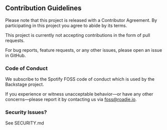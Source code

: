 ## Contribution Guidelines

Please note that this project is released with a Contributor Agreement. By participating in this project you agree to abide by its terms.

This project is currently not accepting contributions in the form of pull requests.

For bug reports, feature requests, or any other issues, please open an issue in GitHub.

### Code of Conduct
We subscribe to the Spotify FOSS code of conduct which is used by the Backstage project.

If you experience or witness unacceptable behavior—or have any other concerns—please report it by contacting us via foss@roadie.io.

### Security Issues?
See SECURITY.md